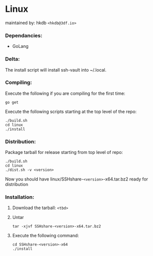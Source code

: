 # Linux
maintained by: hkdb `<hkdb@3df.io>`

### Dependancies:

- GoLang

### Delta:

The install script will install ssh-vault into ~/.local.

### Compiling:

Execute the following if you are compiling for the first time:

```
go get
```

Execute the following scripts starting at the top level of the repo:

```
./build.sh
cd linux
./install
```

### Distribution:

Package tarball for release starting from top level of repo:

```
./build.sh
cd linux
./dist.sh -v <version>
```
Now you should have linux/SSHshare-`<version>`-x64.tar.bz2 ready for distribution

### Installation:

1. Download the tarball: `<tbd>`

2. Untar
   ```
   tar -xjvf SSHshare-<version>-x64.tar.bz2
   ```

3. Execute the following command:
   ```
   cd SSHshare-<version>-x64
   ./install
   ```
